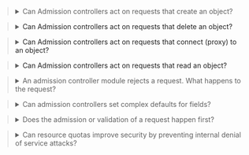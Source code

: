 ><details><summary>Can Admission controllers act on requests that create an object?</summary>Yes</details>

><details><summary><span style="color: rgb(34, 34, 34);">Can Admission controllers act on requests that delete an object?</span></summary>Yes</details>

><details><summary><span style="color: rgb(34, 34, 34);">Can Admission controllers act on requests that connect (proxy) to an object?</span></summary>Yes</details>

><details><summary><span style="color: rgb(34, 34, 34);">Can Admission controllers act on requests that read an object?</span></summary>No</details>

><details><summary>An admission controller module rejects a request. What happens to the request?</summary>It is immediately rejected.</details>

><details><summary>Can admission controllers set complex defaults for fields?</summary> Yes </details>

><details><summary>Does the admission or validation of a request happen first?</summary>admission</details>

><details><summary>Can resource quotas improve security by preventing internal denial of service attacks?</summary>Yes</details>
